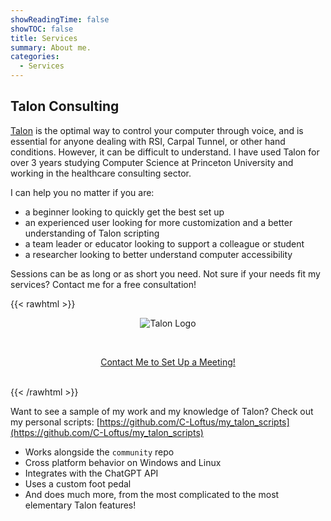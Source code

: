 ```yaml
---
showReadingTime: false
showTOC: false
title: Services
summary: About me.
categories:
  - Services
---
```



## Talon Consulting

[Talon](https://talon.wiki/) is the optimal way to control your computer through voice, and is essential for anyone dealing with RSI, Carpal Tunnel, or other hand conditions. However, it can be difficult to understand. I have used Talon for over 3 years studying Computer Science at Princeton University and working in the healthcare consulting sector. 


I can help you no matter if you are:

- a beginner looking to quickly get the best set up
- an experienced user looking for more customization and a better understanding of Talon scripting
- a team leader or educator looking to support a colleague or student
- a researcher looking to better understand computer accessibility

Sessions can be as long or as short you need. Not sure if your needs fit my services?
Contact me for a free consultation!

{{< rawhtml >}}

<center>

<img src="https://avatars.githubusercontent.com/u/32918202?s=200&v=4" alt="Talon Logo"> </img>
<!-- <i> Contact for pricing </i> <del></del> -->
<br>

<a class="button" href="/contact">Contact Me to Set Up a Meeting! </a>

</center>
<br>
{{< /rawhtml >}}

Want to see a sample of my work and my knowledge of Talon? Check out my personal scripts:  [https://github.com/C-Loftus/my_talon_scripts](https://github.com/C-Loftus/my_talon_scripts) 
- Works alongside the `community` repo
- Cross platform behavior on Windows and Linux
- Integrates with the ChatGPT API
- Uses a custom foot pedal
- And does much more, from the most complicated to the most elementary Talon features!